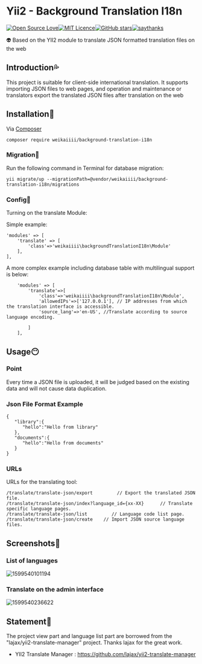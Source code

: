 # Yii2 - Background Translation I18n

[![Open Source Love](https://badges.frapsoft.com/os/v3/open-source.svg?v=103)](https://github.com/weikaiiii/background-translation-i18n)[![MIT Licence](https://badges.frapsoft.com/os/mit/mit.svg?v=103)](https://opensource.org/licenses/mit-license.php)[![GitHub stars](https://img.shields.io/github/stars/Kay-Wei/background-translation-i18n.svg?style=social&label=Star&maxAge=2592000)](https://github.com/weikaiiii/background-translation-i18n)[![saythanks](https://img.shields.io/badge/say-thanks-ff69b4.svg)](https://saythanks.io/to/kennethreitz)


:alien: Based on the YII2 module to translate JSON formatted translation files on the web

## Introduction:sweat_drops:

This project is suitable for client-side international translation. It supports importing JSON files to web pages, and operation and maintenance or translators export the translated JSON files after translation on the web

## Installation:green_heart:

Via [Composer](http://getcomposer.org/download/)

```
composer require weikaiiii/background-translation-i18n
```

### Migration:purple_heart:

Run the following command in Terminal for database migration:

```
yii migrate/up --migrationPath=@vendor/weikaiiii/background-translation-i18n/migrations
```

### Config:heartbeat:

Turning on the translate Module:

Simple example:

```
'modules' => [
    'translate' => [
        'class'=>'weikaiiii\backgroundTranslationI18n\Module'
    ],
],
```

A more complex example including database table with multilingual support is below:

```
    'modules' => [
        'translate'=>[
            'class'=>'weikaiiii\backgroundTranslationI18n\Module',
            'allowedIPs'=>['127.0.0.1'], // IP addresses from which the translation interface is accessible.
            'source_lang'=>'en-US', //Translate according to source language encoding.

        ]
    ],
```



## Usage:no_mouth:
### Point
Every time a JSON file is uploaded, it will be judged based on the existing data and will not cause data duplication.

### Json File Format Example
```
{
   "library":{
      "hello":"Hello from library"
   },
   "documents":{
      "hello":"Hello from documents"
   }
}
```
### URLs

URLs for the translating tool:

```
/translate/translate-json/export         // Export the translated JSON file.
/translate/translate-json/index?language_id={xx-XX}      // Translate specific language pages.
/translate/translate-json/list         // Language code list page.
/translate/translate-json/create    // Import JSON source language files.
```



## Screenshots:chicken:

### List of languages

![1599540101194](https://s1.ax1x.com/2020/09/08/wMc1hD.md.png)

### Translate on the admin interface

![1599540236622](https://s1.ax1x.com/2020/09/08/wMcNnI.md.png)

## Statement:love_letter:

The project view part and language list part are borrowed from the "lajax/yii2-translate-manager" project. Thanks lajax for the great work.

- YII2 Translate Manager : https://github.com/lajax/yii2-translate-manager

